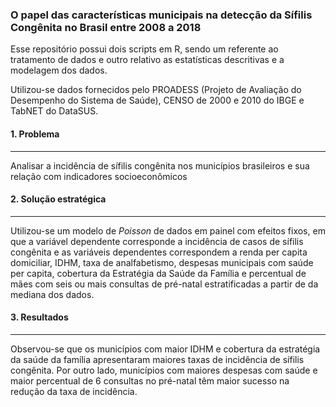 ### O papel das características municipais na detecção da Sífilis Congênita no Brasil entre 2008 a 2018

Esse repositório possui dois scripts em R, sendo um referente ao tratamento de dados e outro relativo as estatísticas descritivas e a modelagem dos dados. 

Utilizou-se dados fornecidos pelo PROADESS (Projeto de Avaliação do Desempenho do Sistema de Saúde), CENSO de 2000 e 2010 do IBGE e TabNET do DataSUS. 

#### 1. Problema
<hr class="style1">

Analisar a incidência de sífilis congênita nos municípios brasileiros e sua relação com indicadores socioeconômicos

#### 2. Solução estratégica
<hr class="style1">

Utilizou-se um modelo de *Poisson* de dados em painel com efeitos fixos, em que a variável dependente corresponde a incidência de casos de sífilis congênita e as variáveis dependentes correspondem a renda per capita domiciliar, IDHM, taxa de analfabetismo, despesas municipais com saúde per capita, cobertura da Estratégia da Saúde da Família e percentual de mães com seis ou mais consultas de pré-natal estratificadas a partir de da mediana dos dados. 

#### 3. Resultados
<hr class="style1">

Observou-se que os municípios com maior IDHM e cobertura da estratégia da saúde da família apresentaram maiores taxas de incidência de sífilis congênita. Por outro lado, municípios com maiores despesas com saúde e maior percentual de 6 consultas no pré-natal têm maior sucesso na redução da taxa de incidência.
